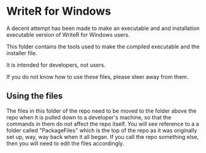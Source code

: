 # WriteR for Windows

A decent attempt has been made to make an executable and and installation executable version of WriteR for Windows users.

This folder contains the tools used to make the  compiled executable and the installer file.

It is intended for developers, not users.

If you do not know how to use these files, please steer away from them.



## Using the files

The files in this folder of the repo need to be moved to the folder above the repo when it is pulled down to a developer's machine, so that the commands in them do not affect the repo itself. You will see reference to a a folder called "PackageFiles" which is the top of the repo as it was originally set up, way, way back when it all began. If you call the repo something else, then you will need to edit the files accordingly.



